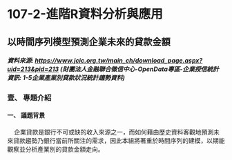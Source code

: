 # 107-2-進階R資料分析與應用
## 以時間序列模型預測企業未來的貸款金額
##### 資料來源: https://www.jcic.org.tw/main_ch/download_page.aspx?uid=213&pid=213 (財團法人金融聯合徵信中心-OpenData專區-企業授信統計資訊: 1-5企業產業別貸款狀況統計趨勢資料) <br>

### 壹、	專題介紹
#### 一、	議題背景
&nbsp;&nbsp;&nbsp;&nbsp;企業貸款是銀行不可或缺的收入來源之一，而如何藉由歷史資料客觀地預測未來貸款趨勢乃銀行當前所關注的需求，因此本組將著重於時間序列的建模，以期能觀察並分析產業別的貸款金額走向。
